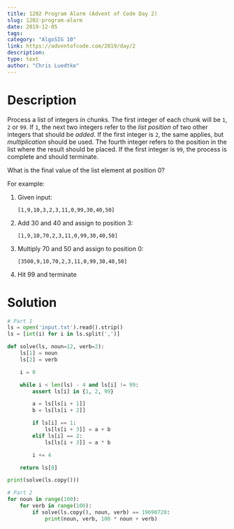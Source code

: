 ```yaml
---
title: 1202 Program Alarm (Advent of Code Day 2)
slug: 1202-program-alarm
date: 2019-12-05
tags:
category: "AlgoSIG 10"
link: https://adventofcode.com/2019/day/2
description:
type: text
author: "Chris Luedtke"
---
```


# Description

Process a list of integers in chunks. The first integer of each chunk will be `1`, `2` or `99`. If `1`, the next two integers refer to the *list position* of two other integers that should be *added*. If the first integer is `2`, the same applies, but *multiplication* should be used. The fourth integer refers to the position in the list where the result should be placed. If the first integer is `99`, the process is complete and should terminate.

What is the final value of the list element at position 0?

For example:
1. Given input:
    ```
    [1,9,10,3,2,3,11,0,99,30,40,50]
    ```
2. Add 30 and 40 and assign to position 3:
    ```
    [1,9,10,70,2,3,11,0,99,30,40,50]
    ```
3. Multiply 70 and 50 and assign to position 0:
    ```
    [3500,9,10,70,2,3,11,0,99,30,40,50]
    ```
4. Hit 99 and terminate


# Solution

```python
# Part 1
ls = open('input.txt').read().strip()
ls = [int(i) for i in ls.split(',')]

def solve(ls, noun=12, verb=2):
    ls[1] = noun
    ls[2] = verb

    i = 0

    while i < len(ls) - 4 and ls[i] != 99:
        assert ls[i] in {1, 2, 99}

        a = ls[ls[i + 1]]
        b = ls[ls[i + 2]]

        if ls[i] == 1:
            ls[ls[i + 3]] = a + b
        elif ls[i] == 2:
            ls[ls[i + 3]] = a * b

        i += 4

    return ls[0]

print(solve(ls.copy()))

# Part 2
for noun in range(100):
    for verb in range(100):
        if solve(ls.copy(), noun, verb) == 19690720:
            print(noun, verb, 100 * noun + verb)
```
